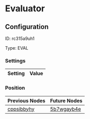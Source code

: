 # Evaluator
## Configuration
ID:  rc315a9uh1

Type: EVAL 


### Settings
| Setting | Value  |
| :------------------------ | ---------------------------------------- |
 




### Position
| Previous Nodes | Future Nodes |
| :------------- | ------------ |
| [cppsibbyhy](./cppsibbyhy.md) | [5b7wgayb4e](./5b7wgayb4e.md) |